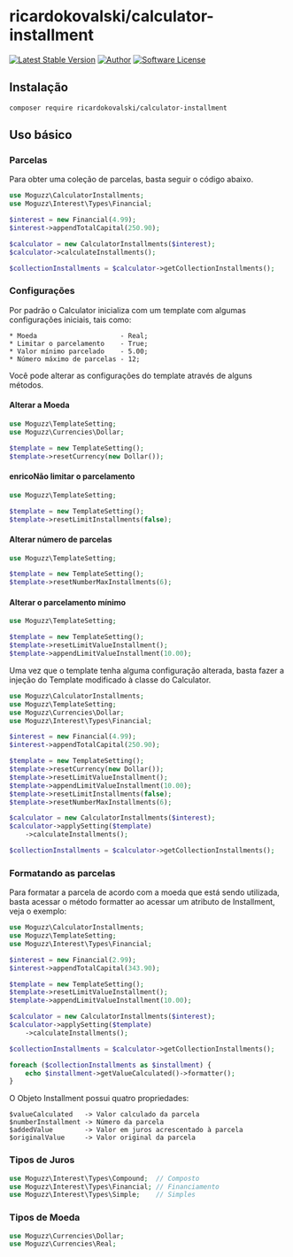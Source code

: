 # ricardokovalski/calculator-installment

[![Latest Stable Version](https://poser.pugx.org/ricardokovalski/calculator-installment/v/stable)](https://packagist.org/packages/ricardokovalski/calculator-installments)
[![Author](http://img.shields.io/badge/author-@ricardokovalski-blue.svg?style=flat-square)](https://github.com/ricardokovalski)
[![Software License](https://img.shields.io/badge/license-MIT-brightgreen.svg?style=flat-square)](https://github.com/thephpleague/glide-symfony/blob/master/LICENSE)

## Instalação

```
composer require ricardokovalski/calculator-installment
```

## Uso básico

### Parcelas

Para obter uma coleção de parcelas, basta seguir o código abaixo.

```php
use Moguzz\CalculatorInstallments;
use Moguzz\Interest\Types\Financial;

$interest = new Financial(4.99);
$interest->appendTotalCapital(250.90);

$calculator = new CalculatorInstallments($interest);
$calculator->calculateInstallments();

$collectionInstallments = $calculator->getCollectionInstallments();
```

### Configurações

Por padrão o Calculator inicializa com um template com algumas configurações iniciais, tais como:

```
* Moeda                     - Real;
* Limitar o parcelamento    - True;
* Valor mínimo parcelado    - 5.00;
* Número máximo de parcelas - 12;
```

Você pode alterar as configurações do template através de alguns métodos.

#### Alterar a Moeda
```php
use Moguzz\TemplateSetting;
use Moguzz\Currencies\Dollar;

$template = new TemplateSetting();
$template->resetCurrency(new Dollar());
```

#### enricoNão limitar o parcelamento
```php
use Moguzz\TemplateSetting;

$template = new TemplateSetting();
$template->resetLimitInstallments(false);
```

#### Alterar número de parcelas
```php
use Moguzz\TemplateSetting;

$template = new TemplateSetting();
$template->resetNumberMaxInstallments(6);
```

#### Alterar o parcelamento mínimo
```php
use Moguzz\TemplateSetting;

$template = new TemplateSetting();
$template->resetLimitValueInstallment();
$template->appendLimitValueInstallment(10.00);
```

Uma vez que o template tenha alguma configuração alterada, basta fazer a injeção do Template modificado à classe do Calculator.

```php
use Moguzz\CalculatorInstallments;
use Moguzz\TemplateSetting;
use Moguzz\Currencies\Dollar;
use Moguzz\Interest\Types\Financial;

$interest = new Financial(4.99);
$interest->appendTotalCapital(250.90);

$template = new TemplateSetting();
$template->resetCurrency(new Dollar());
$template->resetLimitValueInstallment();
$template->appendLimitValueInstallment(10.00);
$template->resetLimitInstallments(false);
$template->resetNumberMaxInstallments(6);

$calculator = new CalculatorInstallments($interest);
$calculator->applySetting($template)
    ->calculateInstallments();

$collectionInstallments = $calculator->getCollectionInstallments();
```

### Formatando as parcelas

Para formatar a parcela de acordo com a moeda que está sendo utilizada, basta acessar o método formatter ao acessar um atributo de Installment, veja o exemplo: 

```php
use Moguzz\CalculatorInstallments;
use Moguzz\TemplateSetting;
use Moguzz\Interest\Types\Financial;

$interest = new Financial(2.99);
$interest->appendTotalCapital(343.90);

$template = new TemplateSetting();
$template->resetLimitValueInstallment();
$template->appendLimitValueInstallment(10.00);

$calculator = new CalculatorInstallments($interest);
$calculator->applySetting($template)
    ->calculateInstallments();

$collectionInstallments = $calculator->getCollectionInstallments();

foreach ($collectionInstallments as $installment) {
    echo $installment->getValueCalculated()->formatter();
}
```

O Objeto Installment possui quatro propriedades:

```
$valueCalculated   -> Valor calculado da parcela
$numberInstallment -> Número da parcela
$addedValue        -> Valor em juros acrescentado à parcela
$originalValue     -> Valor original da parcela
```

### Tipos de Juros

```php
use Moguzz\Interest\Types\Compound;  // Composto
use Moguzz\Interest\Types\Financial; // Financiamento
use Moguzz\Interest\Types\Simple;    // Simples
```
### Tipos de Moeda

```php
use Moguzz\Currencies\Dollar;
use Moguzz\Currencies\Real;
```
